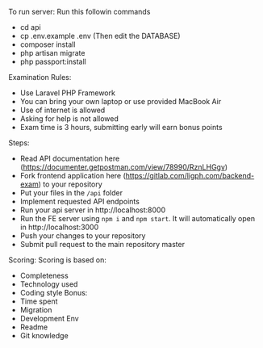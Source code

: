 To run server:
Run this followin commands
- cd api
- cp .env.example .env (Then edit the DATABASE)
- composer install
- php artisan migrate
- php passport:install

Examination Rules:

- Use Laravel PHP Framework
- You can bring your own laptop or use provided MacBook Air
- Use of internet is allowed
- Asking for help is not allowed
- Exam time is 3 hours, submitting early will earn bonus points

Steps:
- Read API documentation here (https://documenter.getpostman.com/view/78990/RznLHGgv)
- Fork frontend application here (https://gitlab.com/ligph.com/backend-exam) to your repository
- Put your files in the `/api` folder
- Implement requested API endpoints
- Run your api server in http://localhost:8000
- Run the FE server using `npm i` and `npm start`. It will automatically open in http://localhost:3000
- Push your changes to your repository
- Submit pull request to the main repository master

Scoring:
Scoring is based on:
- Completeness
- Technology used
- Coding style
Bonus:
- Time spent
- Migration
- Development Env
- Readme
- Git knowledge

